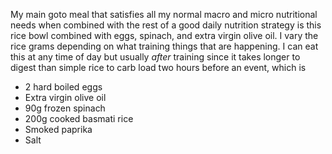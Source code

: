 My main goto meal that satisfies all my normal macro and micro nutritional needs when combined with the rest of a good daily nutrition strategy is this rice bowl combined with eggs, spinach, and extra virgin olive oil. I vary the rice grams depending on what training things that are happening. I can eat this at any time of day but usually _after_ training since it takes longer to digest than simple rice to carb load two hours before an event, which is 

- 2 hard boiled eggs
- Extra virgin olive oil
- 90g frozen spinach
- 200g cooked basmati rice
- Smoked paprika
- Salt

